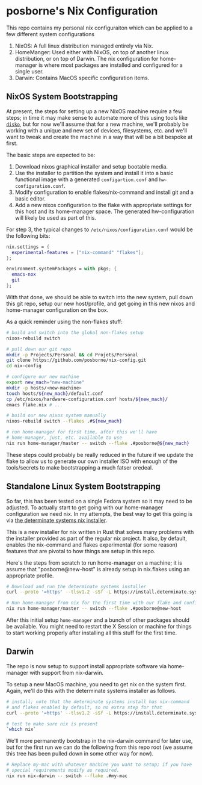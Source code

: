 # posborne's Nix Configuration

This repo contains my personal nix configuraiton which can be applied
to a few different system configurations

1. NixOS: A full linux distribution managed entirely via Nix.
2. HomeManger: Used either with NixOS, on top of another linux
   distribution, or on top of Darwin.  The nix configuration
   for home-manager is where most packages are installed and
   configured for a single user.
3. Darwin: Contains MacOS specific configuration items.

## NixOS System Bootstrapping

At present, the steps for setting up a new NixOS machine require a few steps; in
time it may make sense to automate more of this using tools like
[`disko`](https://github.com/nix-community/disko), but for now we'll assume that
for a new machine, we'll probably be working with a unique and new set of
devices, filesystems, etc. and we'll want to tweak and create the machine in a
way that will be a bit bespoke at first.

The basic steps are expected to be:

1. Download nixos graphical installer and setup bootable media.
2. Use the installer to partition the system and install it into
   a basic functional image with a generated `configartion.conf` and
   `hw-configuration.conf`.
3. Modify configuration to enable flakes/nix-command and install git
   and a basic editor.
4. Add a new nixos configuration to the flake with appropriate settings
   for this host and its home-manager space.  The generated hw-configuration
   will likely be used as part of this.
   
For step 3, the typical changes to `/etc/nixos/configuration.conf` would be the
following bits:

``` nix
nix.settings = {
  experimental-features = ["nix-command" "flakes"];
};

environment.systemPackages = with pkgs; {
  emacs-nox
  git
};
```

With that done, we should be able to switch into the new system, pull down this
git repo, setup our new host/profile, and get going in this new nixos and
home-manager configuration on the box.

As a quick reminder using the non-flakes stuff:

``` sh
# build and switch into the global non-flakes setup
nixos-rebuild switch

# pull down our git repo
mkdir -p Projects/Personal && cd Projets/Personal
git clone https://github.com/posborne/nix-config.git
cd nix-config

# configure our new machine
export new_mach="new-machine"
mkdir -p hosts/<new-machine>
touch hosts/${new_mach}/default.conf
cp /etc/nixos/hardware-configuration.conf hosts/${new_mach}/
emacs flake.nix # ...

# build our new nixos system manually
nixos-rebuild switch --flakes .#${new_mach}

# run home-manager for first time, after this we'll have
# home-manager, just, etc. available to use
nix run home-manager/master -- switch --flake .#posborne@${new_mach}
```

These steps could probably be really reduced in the future if we
update the flake to allow us to generate our own installer ISO with
enough of the tools/secrets to make bootstrapping a much fatser oredeal.

## Standalone Linux System Bootstrapping

So far, this has been tested on a single Fedora system so it
may need to be adjusted.  To actually start to get going with
our home-manager configuration we need nix.  In my attempts,
the best way to get this going is via [the determinate systems nix installer](https://determinate.systems/posts/determinate-nix-installer/).

This is a new installer for nix written in Rust that solves many problems with
the installer provided as part of the regular nix project.  It also, by default,
enables the nix-command and flakes experimental (for some reason) features that
are pivotal to how things are setup in this repo.

Here's the steps from scratch to run home-manager on a machine; it is assume
that "posborne@new-host" is already setup in nix.flakes using an appropriate
profile.

```sh
# Download and run the determinate systems installer
curl --proto '=https' --tlsv1.2 -sSf -L https://install.determinate.systems/nix | sh -s -- install

# Run home-manager from nix for the first time with our flake and config
nix run home-manager/master -- switch --flake .#posborne@new-host
```

After this initial setup `home-manager` and a bunch of other packages should
be available.  You might need to restart the X Session or machine for things
to start working properly after installing all this stuff for the first
time.

## Darwin

The repo is now setup to support install appropriate software via
home-manager with support from nix-darwin.

To setup a new MacOS machine, you need to get nix on the system first.
Again, we'll do this with the determinate systems installer as follows.

``` sh
# install; note that the determinate systems install has nix-command
# and flakes enabled by default, so no extra step for that
curl --proto '=https' --tlsv1.2 -sSf -L https://install.determinate.systems/nix | sh -s -- install

# test to make sure nix is present
`which nix`
```

We'll more permanently bootstrap in the nix-darwin command for later use, but
for the first run we can do the following from this repo root (we assume this
tree has been pulled down in some other way for now).

``` sh
# Replace my-mac with whatever machine you want to setup; if you have
# special requirements modify as required.
nix run nix-darwin -- switch --flake .#my-mac
```


